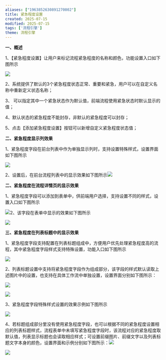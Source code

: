 ```yaml
---
aliases: ["1963852630891270002"]
title: 紧急程度设置
created: 2025-07-15
modified: 2025-07-15
tags: ['流程引擎']
theme: 流程引擎
---
```


**一、概述**

1、【紧急程度设置】让用户来标记流程紧急程度的名称和颜色，功能设置入口如下图所示

![](2f24e60ec0da11fe327edced845a9577.jpg)

2、系统提供了默认的3个紧急程度状态正常、重要和紧急，用户可以在自定义名称中重新定义状态名称；

3、 可以指定其中一个紧急状态作为默认值，前端流程使用紧急状态时默认显示的值；

4、默认状态的紧急程度不能封存，非默认的紧急程度可以封存；

5、点击【添加紧急程度设置】按钮可以新增自定义紧急程度状态值；

**二、紧急程度显示列效果**

1、紧急程度字段在前台列表中作为单独显示列时，支持设置特殊样式，设置界面如下图所示

![](29c58c80fd098ea944422dba9695c4f7.jpg)

2、设置后，在前台流程列表中的显示效果如下图所示![](08189cb1c28f935e9753af54120667c8.jpg)

**二、紧急程度在流程详情页的显示效果**

1、紧急程度字段可以添加到表单中，供前端用户选择，支持设置不同的样式，设置入口如下图所示

![](ae84ec608b2694c30485a5980afff01b.jpg)2、该字段在表单中显示的效果如下图所示

![](ee7c4c23b1e9af5305c06c03f6c02203.jpg)

**三、紧急程度在列表标题中的显示效果**

1、紧急程度字段支持配置在列表标题组成中，方便用户优先处理紧急程度高的流程，其中紧急程度字段样式支持特殊设置，功能入口如下图所示

![](a8adcc5384393455c647c533eb94a617.jpg)

2、列表标题设置中支持将紧急程度字段作为组成部分，该字段的样式默认读取上述图片中的设置，也支持在具体工作流中单独设置，设置界面分别如下图所示：

![](01f61c16862835c40ca2592e7334caaa.jpg)

![](a80ae3fa73162f3796e1d79bf79ff55a.jpg)

3、紧急程度字段特殊样式设置的效果示例如下图所示

![](3241f338bb348895a9744f5005133fe7.jpg)

4、若标题组成部分里没有使用紧急程度字段，也可以根据不同的紧急程度设置相应的列表标题样式，流程表单中未填写紧急程度字段时，该流程对应的紧急程度取默认值，列表显示标题也会读取相应样式；可设置前缀图片、前缀文字以及列表标题文字本身的颜色，设置界面和示例分别如下图所示：![](9c45504e86042141f3faeaa1b0be8a7b.jpg)

![](573c6fdca410ff83e64fc3b662e0b3d3.jpg)